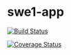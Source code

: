 # swe1-app
[![Build Status](https://app.travis-ci.com/suryasdas/swe1-app.svg?branch=main)](https://app.travis-ci.com/suryasdas/swe1-app)

<a href='https://coveralls.io/github/suryasdas/swe1-app?branch=main'><img src='https://coveralls.io/repos/github/suryasdas/swe1-app/badge.svg?branch=main' alt='Coverage Status' /></a>
